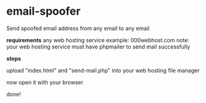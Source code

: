 # email-spoofer
Send spoofed email address from any email to any email

<b>requirements</b>
any web hosting service
example: 000webhost.com
note:
 your web hosting service must have phpmailer to send mail successfully
 
<b>steps</b>

upload "index.html" and "send-mail.php" into your web hosting file manager

now open it with your browser

done!

